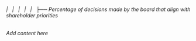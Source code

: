 ###### |   |   |   |   |   ├── Percentage of decisions made by the board that align with shareholder priorities

*Add content here*